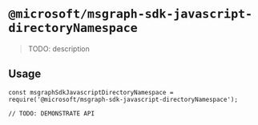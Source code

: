 # `@microsoft/msgraph-sdk-javascript-directoryNamespace`

> TODO: description

## Usage

```
const msgraphSdkJavascriptDirectoryNamespace = require('@microsoft/msgraph-sdk-javascript-directoryNamespace');

// TODO: DEMONSTRATE API
```
